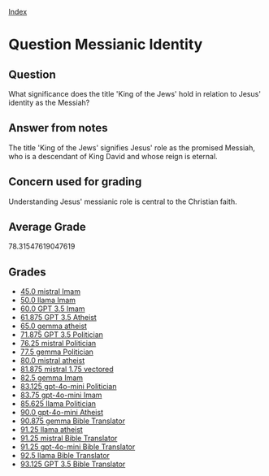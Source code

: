 
[Index](../../index.md)
# Question Messianic Identity
## Question
What significance does the title 'King of the Jews' hold in relation to Jesus' identity as the Messiah?

## Answer from notes
The title 'King of the Jews' signifies Jesus' role as the promised Messiah, who is a descendant of King David and whose reign is eternal.

## Concern used for grading
Understanding Jesus' messianic role is central to the Christian faith.

## Average Grade
78.31547619047619

## Grades
 * [45.0 mistral Imam](../answers/mistral_Imam/Messianic_Identity.md)
 * [50.0 llama Imam](../answers/llama_Imam/Messianic_Identity.md)
 * [60.0 GPT 3.5 Imam](../answers/GPT_3.5_Imam/Messianic_Identity.md)
 * [61.875 GPT 3.5 Atheist](../answers/GPT_3.5_Atheist/Messianic_Identity.md)
 * [65.0 gemma atheist](../answers/gemma_atheist/Messianic_Identity.md)
 * [71.875 GPT 3.5 Politician](../answers/GPT_3.5_Politician/Messianic_Identity.md)
 * [76.25 mistral Politician](../answers/mistral_Politician/Messianic_Identity.md)
 * [77.5 gemma Politician](../answers/gemma_Politician/Messianic_Identity.md)
 * [80.0 mistral atheist](../answers/mistral_atheist/Messianic_Identity.md)
 * [81.875 mistral 1.75 vectored](../answers/mistral_1.75_vectored/Messianic_Identity.md)
 * [82.5 gemma Imam](../answers/gemma_Imam/Messianic_Identity.md)
 * [83.125 gpt-4o-mini Politician](../answers/gpt-4o-mini_Politician/Messianic_Identity.md)
 * [83.75 gpt-4o-mini Imam](../answers/gpt-4o-mini_Imam/Messianic_Identity.md)
 * [85.625 llama Politician](../answers/llama_Politician/Messianic_Identity.md)
 * [90.0 gpt-4o-mini Atheist](../answers/gpt-4o-mini_Atheist/Messianic_Identity.md)
 * [90.875 gemma Bible Translator](../answers/gemma_Bible_Translator/Messianic_Identity.md)
 * [91.25 llama atheist](../answers/llama_atheist/Messianic_Identity.md)
 * [91.25 mistral Bible Translator](../answers/mistral_Bible_Translator/Messianic_Identity.md)
 * [91.25 gpt-4o-mini Bible Translator](../answers/gpt-4o-mini_Bible_Translator/Messianic_Identity.md)
 * [92.5 llama Bible Translator](../answers/llama_Bible_Translator/Messianic_Identity.md)
 * [93.125 GPT 3.5 Bible Translator](../answers/GPT_3.5_Bible_Translator/Messianic_Identity.md)
